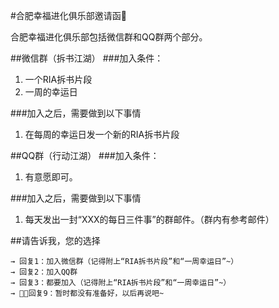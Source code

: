 #合肥幸福进化俱乐部邀请函

合肥幸福进化俱乐部包括微信群和QQ群两个部分。

##微信群（拆书江湖）
###加入条件：

1. 一个RIA拆书片段
2. 一周的幸运日

###加入之后，需要做到以下事情

1. 在每周的幸运日发一个新的RIA拆书片段

##QQ群（行动江湖）
###加入条件：

1. 有意愿即可。

###加入之后，需要做到以下事情

1. 每天发出一封“XXX的每日三件事”的群邮件。（群内有参考邮件）

##请告诉我，您的选择


	→ 回复1：加入微信群（记得附上“RIA拆书片段”和“一周幸运日”~）
	→ 回复2：加入QQ群
	→ 回复3：都要加入（记得附上“RIA拆书片段”和“一周幸运日”~）
	→ 回复9：暂时都没有准备好，以后再说吧~
